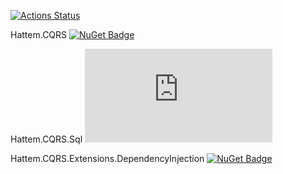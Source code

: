 [![Actions Status](https://github.com/l1pton17/Hattem.CQRS/workflows/tests/badge.svg)](https://github.com/l1pton17/Hattem.CQRS/actions)

Hattem.CQRS [![NuGet Badge](https://buildstats.info/nuget/Hattem.CQRS)](https://www.nuget.org/packages/Hattem.CQRS/)

Hattem.CQRS.Sql [![NuGet Badge](https://buildstats.info/nuget/Hattem.CQRS.Sql)](https://www.nuget.org/packages/Hattem.CQRS.Sql/)

Hattem.CQRS.Extensions.DependencyInjection [![NuGet Badge](https://buildstats.info/nuget/Hattem.CQRS.Extensions.DependencyInjection)](https://www.nuget.org/packages/Hattem.CQRS.Extensions.DependencyInjection/)
